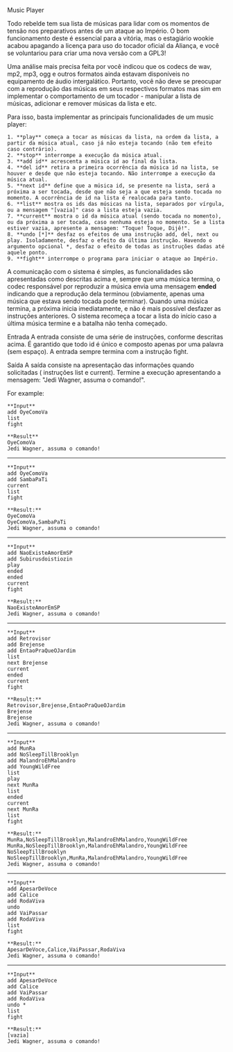 Music Player

Todo rebelde tem sua lista de músicas para lidar com os momentos de tensão nos preparativos antes de um ataque ao Império. O bom funcionamento deste é essencial para a vitória, mas o estagiário wookie acabou apagando a licença para uso do tocador oficial da Aliança, e você se voluntariou para criar uma nova versão com a GPL3!

Uma análise mais precisa feita por você indicou que os codecs de wav, mp2, mp3, ogg e outros formatos ainda estavam disponíveis no equipamento de áudio intergalático. Portanto, você não deve se preocupar com a reprodução das músicas em seus respectivos formatos mas sim em implementar o comportamento de um tocador - manipular a lista de músicas, adicionar e remover músicas da lista e etc.

Para isso, basta implementar as principais funcionalidades de um music player:

    1. **play** começa a tocar as músicas da lista, na ordem da lista, a partir da música atual, caso já não esteja tocando (não tem efeito caso contrário).
    2. **stop** interrompe a execução da música atual.
    3. **add id** acrescenta a música id ao final da lista.
    4. **del id** retira a primeira ocorrência da música id na lista, se houver e desde que não esteja tocando. Não interrompe a execução da música atual.
    5. **next id** define que a música id, se presente na lista, será a próxima a ser tocada, desde que não seja a que esteja sendo tocada no momento. A ocorrência de id na lista é realocada para tanto.
    6. **list** mostra os ids das músicas na lista, separados por vírgula, ou a mensagem "[vazia]" caso a lista esteja vazia.
    7. **current** mostra o id da música atual (sendo tocada no momento), ou da próxima a ser tocada, caso nenhuma esteja no momento. Se a lista estiver vazia, apresente a mensagem: "Toque! Toque, Dijê!".
    8. **undo [*]** desfaz os efeitos de uma instrução add, del, next ou play. Isoladamente, desfaz o efeito da última instrução. Havendo o argumento opcional *, desfaz o efeito de todas as instruções dadas até aquele ponto.
    9. **fight** interrompe o programa para iniciar o ataque ao Império.

A comunicação com o sistema é simples, as funcionalidades são apresentadas como descritas acima e, sempre que uma música termina, o codec responsável por reproduzir a música envia uma mensagem **ended** indicando que a reprodução dela terminou (obviamente, apenas uma música que estava sendo tocada pode terminar). Quando uma música termina, a próxima inicia imediatamente, e não é mais possível desfazer as instruções anteriores. O sistema recomeça a tocar a lista do início caso a última música termine e a batalha não tenha começado. 

Entrada
A entrada consiste de uma série de instruções, conforme descritas acima. É garantido que todo id é único e composto apenas por uma palavra (sem espaço). A entrada sempre termina com a instrução fight.

Saída
A saída consiste na apresentação das informações quando solicitadas ( instruções list e current). Termine a execução apresentando a mensagem: "Jedi Wagner, assuma o comando!".

For example:

	**Input** 	
	add OyeComoVa
	list
	fight

	**Result**
	OyeComoVa
	Jedi Wagner, assuma o comando!

------------------------------
	**Input**
	add OyeComoVa
	add SambaPaTi
	current
	list
	fight

	**Result:**
	OyeComoVa
	OyeComoVa,SambaPaTi
	Jedi Wagner, assuma o comando!

------------------------------
	**Input**
	add NaoExisteAmorEmSP
	add Subirusdoistiozin
	play
	ended
	ended
	current
	fight

	**Result:**
	NaoExisteAmorEmSP
	Jedi Wagner, assuma o comando!

------------------------------
	**Input**
	add Retrovisor
	add Brejense
	add EntaoPraQueOJardim
	list
	next Brejense
	current
	ended
	current
	fight

	**Result:**
	Retrovisor,Brejense,EntaoPraQueOJardim
	Brejense
	Brejense
	Jedi Wagner, assuma o comando!

------------------------------
	**Input**
	add MunRa
	add NoSleepTillBrooklyn
	add MalandroEhMalandro
	add YoungWildFree
	list
	play
	next MunRa
	list
	ended
	current
	next MunRa
	list
	fight

	**Result:**
	MunRa,NoSleepTillBrooklyn,MalandroEhMalandro,YoungWildFree
	MunRa,NoSleepTillBrooklyn,MalandroEhMalandro,YoungWildFree
	NoSleepTillBrooklyn
	NoSleepTillBrooklyn,MunRa,MalandroEhMalandro,YoungWildFree
	Jedi Wagner, assuma o comando!

------------------------------
	**Input**
	add ApesarDeVoce
	add Calice
	add RodaViva
	undo
	add VaiPassar
	add RodaViva
	list
	fight

	**Result:**
	ApesarDeVoce,Calice,VaiPassar,RodaViva
	Jedi Wagner, assuma o comando!

------------------------------
	**Input**
	add ApesarDeVoce
	add Calice
	add VaiPassar
	add RodaViva
	undo *
	list
	fight

	**Result:**
	[vazia]
	Jedi Wagner, assuma o comando!
